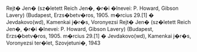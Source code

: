 ﻿Rejt� Jen� (sz�letett Reich Jen�, �r�i �lnevei: P. Howard, Gibson Lavery) (Budapest, Erzs�betv�ros, 1905. m�rcius 29.[1] � Jevdakovo(wd), Kamenkai j�r�s, Voronyezsi Rejt� Jen� (sz�letett Reich Jen�, �r�i �lnevei: P. Howard, Gibson Lavery) (Budapest, Erzs�betv�ros, 1905. m�rcius 29.[1] � Jevdakovo(wd), Kamenkai j�r�s, Voronyezsi ter�let, Szovjetuni�, 1943